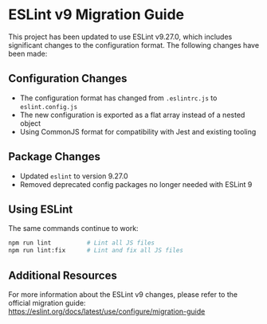 # ESLint v9 Migration Guide

This project has been updated to use ESLint v9.27.0, which includes significant changes to the configuration format. The following changes have been made:

## Configuration Changes

- The configuration format has changed from `.eslintrc.js` to `eslint.config.js`
- The new configuration is exported as a flat array instead of a nested object
- Using CommonJS format for compatibility with Jest and existing tooling

## Package Changes

- Updated `eslint` to version 9.27.0
- Removed deprecated config packages no longer needed with ESLint 9

## Using ESLint

The same commands continue to work:

```bash
npm run lint          # Lint all JS files
npm run lint:fix      # Lint and fix all JS files
```

## Additional Resources

For more information about the ESLint v9 changes, please refer to the official migration guide:
https://eslint.org/docs/latest/use/configure/migration-guide